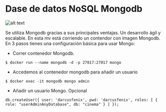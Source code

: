# Dase de datos NoSQL Mongodb

![alt text](https://www.dropbox.com/s/6jh8nwy9q8vhma4/mongodb.png?dl=1 "Microservices Architecture")

Se utiliza Mongodb gracias a sus principales ventajas. Un  desarrollo ágil y escalable.
En esta mv está corriendo un contendor con imagen Mongodb. En 3 pasos tienes una configuración básica para usar Mongo:

* Correr contenedor Mongodb.

```
$ docker run --name mongodb -d -p 27017:27017 mongo
```

* Accedemos al contenedor mongodb para añadir un usuario

```
$ docker exec -it mongodb mongo admin
```

* Añadir un usuario Mongo. Opcional
```
db.createUser({ user: 'darcusfenix', pwd: 'darcusfenix', roles: [ { role: "userAdminAnyDatabase", db: "cinema" } ] });
```


